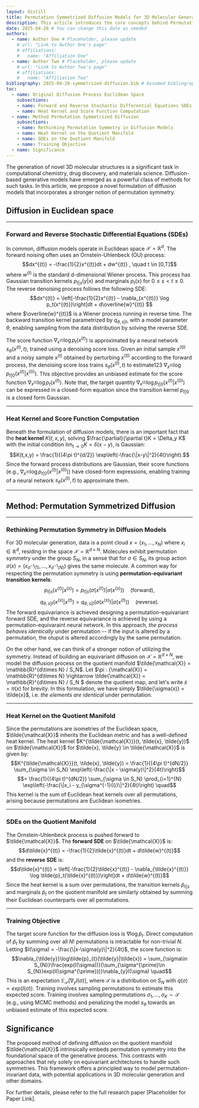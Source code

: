 ```yaml
---
layout: distill
title: Permutation Symmetrized Diffusion Models for 3D Molecular Generation
description: This article introduces the core concepts behind Permutation Symmetrized Diffusion Models for 3D Molecular Generation, a novel approach that addresses the inherent permutation symmetry of molecular data.
date: 2025-04-28 # You can change this date as needed
authors:
  - name: Author One # Placeholder, please update
    # url: "Link to Author One's page"
    # affiliations:
    #   name: "Affiliation One"
  - name: Author Two # Placeholder, please update
    # url: "Link to Author Two's page"
    # affiliations:
    #   name: "Affiliation Two"
bibliography: 2025-04-28-symmetrized-diffusion.bib # Assumed bibliography file name. This file would need to be created with the corresponding citation keys if using <d-cite> tags.
toc:
  - name: Original Diffusion Process Euclidean Space
    subsections:
    - name: Forward and Reverse Stochastic Differential Equations SDEs
    - name: Heat Kernel and Score Function Computation
  - name: Method Permutation Symmetrized Diffusion
    subsections:
    - name: Rethinking Permutation Symmetry in Diffusion Models
    - name: Heat Kernel on the Quotient Manifold
    - name: SDEs on the Quotient Manifold
    - name: Training Objective
  - name: Significance
---
```


The generation of novel 3D molecular structures is a significant task in computational chemistry, drug discovery, and materials science. Diffusion-based generative models have emerged as a powerful class of methods for such tasks. In this article, we propose a novel formulation of diffusion models that incorporates a stronger notion of permutation symmetry.

## Diffusion in Euclidean space


***
### Forward and Reverse Stochastic Differential Equations (SDEs)

In common, diffusion models operate in Euclidean space $\mathcal{X} = \mathbb{R}^d$. The forward noising often uses an Ornstein-Uhlenbeck (OU) process:
$$dx^{(t)} = -\frac{1}{2}x^{(t)}dt + dw^{(t)} , \quad t \in [0,T]$$
where $w^{(t)}$ is the standard d-dimensional Wiener process. This process has Gaussian transition kernels $p_{t|s}(y|x)$ and marginals $p_t(x)$ for $0 \leq s < t \leq 0$. The reverse denoising process follows the following SDE:
$$dx^{(t)} = \left[-\frac{1}{2}x^{(t)} - \nabla_{x^{(t)}} \log p_t(x^{(t)})\right]dt + d\overline{w}^{(t)} $$
where $\overline{w}^{(t)}$ is a Wiener process running in reverse time. The backward transition kernel parametrized by $q_{\theta, s|t}$, with a model parameter $\theta$, enabling sampling from the data distribution by solving the reverse SDE.

The score function $\nabla_{x^{ (t) }} \log p_{t}(x^{ (t) })$ is approximated by a neural network $s_{\theta}(x^{ (t) }, t)$, trained using a denoising score loss. Given an initial sample $x^{(0)}$ and a noisy sample $x^{(t)}$ obtained by perturbing $x^{(0)}$ according to the forward process, the denoising score loss trains $s_{\theta}(x^{(t)}, t)$ to estimate123 $\nabla_{x^{ (t) }} \log p_{t|0}{ (x^{(t)} | x^{(0)}) }$. This objective provides an unbiased estimate for the score function $\nabla_{ x^{(t)} } \log p_{t}( x^{(t)} )$. Note that, the target quantity $\nabla_{ x^{(t)} } \log p_{t|0}( x^{(t)} | x^{(0)} )$ can be expressed in a closed-form equation since the transition kernel $p_{t|0}$ is a closed form Gaussian.

***
### Heat Kernel and Score Function Computation

Beneath the formulation of diffusion models, there is an important fact that the **heat kernel** $K(t,x,y)$, solving $\frac{\partial}{\partial t}K = \Delta_y K$ with the initial condition $\lim_{t \rightarrow 0} K = \delta(x-y)$, is Gaussian:
$$K(t,x,y) = \frac{1}{(4\pi t)^{d/2}} \exp\left(-\frac{\|x-y\|^2}{4t}\right).$$
Since the forward process distributions are Gaussian, their score functions (e.g., $\nabla_{x^{(t)}} \log p_{t|0}(x^{(t)}|x^{(0)})$) have closed-form expressions, enabling training of a neural network $s_{\theta}(x^{(t)}, t)$ to approximate them.

***
## Method: Permutation Symmetrized Diffusion


***
### Rethinking Permutation Symmetry in Diffusion Models


For 3D molecular generation, data is a point cloud $x = (x_1, \dots, x_N)$ where $x_i \in \mathbb{R}^d$, residing in the space $\mathcal{X} = \mathbb{R}^{d \times N}$.
Molecules exhibit permutation symmetry under the group $S_N$, in a sense that for $\sigma \in S_N$, its group action $\sigma(x) = (x_{\sigma^{-1}(1)}, \dots, x_{\sigma^{-1}(N)})$ gives the same molecule.
A common way for respecting the permutation symmetry is using **permutation-equivariant transition kernels**:
$$p_{t|s}(x^{(t)}|x^{(s)}) = p_{t|s}(\sigma(x^{(t)})|\sigma(x^{(s)})) \quad \text{(forward)},$$
$$q_{\theta,s|t}(x^{(s)}|x^{(t)}) = q_{\theta,s|t}(\sigma(x^{(s)})|\sigma(x^{(t)})) \quad \text{(reverse)}.$$
The forward equivariance is achieved designing a permutation-equivariant forward SDE, and the reverse equivariance is achieved by using a permutation-equivaraint neural network. In this approach, *the process behaves identically* under permutation -- if the input is altered by a permutation, the otuput is altered accordingly by the same permutation.

On the other hand, we can think of a stronger notion of utilizing the symmetry. Instead of building an equivariant diffusion on $\mathcal{X} = \mathbb{R}^{d\times N}$, we model the diffusion process on the quotient manifold $\tilde{\mathcal{X}} = \mathbb{R}^{d\times N} / S_N$. Let $\pi : {\mathcal{X}} = \mathbb{R}^{d\times N} \rightarrow \tilde{\mathcal{X}} = \mathbb{R}^{d\times N} / S_N $ denote the quotient map, and let's write $\tilde{x} = \pi(x)$ for brevity. In this formulation, we have simply $\tilde{\sigma(x)} = \tilde{x}$, i.e. *the elements are identical* under permutation.

***
### Heat Kernel on the Quotient Manifold

Since the permutations are isometries of the Euclidean space, $\tilde{\mathcal{X}}$ inherits the Euclidean metric and has a well-defined heat kernel. The heat kernel $K^{\tilde{\mathcal{X}}}(t, \tilde{x}, \tilde{y})$ on $\tilde{\mathcal{X}}$ for $\tilde{x}, \tilde{y} \in \tilde{\mathcal{X}}$ is given by:
$$K^{\tilde{\mathcal{X}}}(t, \tilde{x}, \tilde{y}) = \frac{1}{(4\pi t)^{dN/2}} \sum_{\sigma \in S_N} \exp\left(-\frac{\|x - \sigma(y)\|^2}{4t}\right)$$
$$= \frac{1}{(4\pi t)^{dN/2}} \sum_{\sigma \in S_N} \prod_{i=1}^{N} \exp\left(-\frac{\|x_i - y_{\sigma^{-1}(i)}\|^2}{4t}\right) \quad$$
This kernel is the sum of Euclidean heat kernels over all permutations, arising because permutations are Euclidean isometries. 

***
### SDEs on the Quotient Manifold

The Ornstein-Uhlenbeck process is pushed forward to $\tilde{\mathcal{X}}$. The **forward SDE** on $\tilde{\mathcal{X}}$ is:
$$d\tilde{x}^{(t)} = -\frac{1}{2}\tilde{x}^{(t)}dt + d\tilde{w}^{(t)}$$
and the **reverse SDE** is:$$d\tilde{x}^{(t)} = \left[-\frac{1}{2}\tilde{x}^{(t)} - \nabla_{\tilde{x}^{(t)}} \log \tilde{p}_t(\tilde{x}^{(t)})\right]dt + d\tilde{w}^{(t)}$$
Since the heat kernel is a sum over permutations, the transition kernels $\tilde{p}_{t|s}$ and marginals $\tilde{p}_t$ on the quotient manifold are similarly obtained by summing their Euclidean counterparts over all permutations.

***
### Training Objective

The target score function for the diffusion loss is $\nabla \log \tilde{p}_t$. Direct computation of $\tilde{p}_t$ by summing over all $N!$ permutations is intractable for non-trivial $N$. Letting $I(\sigma) = -\frac{\|x-\sigma(y)\|^2}{4t}$, the score function is:
$$\nabla_{\tilde{y}}\log\tilde{p}_{t}(\tilde{y}|\tilde{x}) = \sum_{\sigma\in S_{N}}\frac{exp(I(\sigma))}{\sum_{\sigma^{\prime}\in S_{N}}exp(I(\sigma^{\prime}))}\nabla_{y}I(\sigma) \quad$$
This is an expectation $\mathbb{E}_{\mathcal{S}}[\nabla_{y}I(\sigma)]$, where $\mathcal{S}$ is a distribution on $S_N$ with $q(\sigma) \propto exp(I(\sigma))$. Training involves sampling permutations to estimate this expected score.
Training involves sampling permutations $\sigma_1, \dots, \sigma_K \sim \mathcal{S}$ (e.g., using MCMC methods) and penalizing the model $s_{\theta}$ towards an unbiased estimate of this expected score.

## Significance

The proposed method of defining diffusion on the quotient manifold $\tilde{\mathcal{X}}$ intrinsically embeds permutation symmetry into the foundational space of the generative process. This contrasts with approaches that rely solely on equivariant architectures to handle such symmetries. This framework offers a principled way to model permutation-invariant data, with potential applications in 3D molecular generation and other domains.

For further details, please refer to the full research paper [Placeholder for Paper Link].